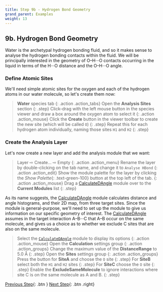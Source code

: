```yaml
---
title: Step 9b - Hydrogen Bond Geometry
grand_parent: Examples
weight: 13
---
```


## 9b. Hydrogen Bond Geometry

Water is the archetypal hydrogen bonding fluid, and so it makes sense to analyse the hydrogen bonding contacts within the fluid. We will be principally interested in the geometry of O&ndash;H&middot;&middot;&middot;O contacts occurring in the liquid in terms of the H&middot;&middot;&middot;O distance and the O&ndash;H&middot;&middot;&middot;O angle.

### Define Atomic Sites

We'll need simple atomic sites for the oxygen and each of the hydrogen atoms in our water molecule, so let's create them now:

> **Water** species tab
{: .action .action_tabs}
> Open the **Analysis Sites** section
{: .step}
> Click-drag with the left mouse button in the species viewer and draw a box around the oxygen atom to select it
{: .action .action_mouse}
> Click the **Create** button in the viewer toolbar to create the new site (which will be called `O`)
{: .step}
> Repeat this for each hydrogen atom individually, naming those sites `H1` and `H2`
{: .step}

### Create the Analysis Layer

Let's now create a new layer and add the analysis module that we want:

> Layer &#8680; Create... &#8680; Empty
{: .action .action_menu}
> Rename the layer by double-clicking on the tab name, and change it to `Analyse HBond`
{: .action .action_edit}
> Show the module palette for the layer by clicking the _Show Palette_{: .text-green-100} button at the top left of the tab.
{: .action .action_mouse}
> Drag a [CalculateDAngle](../../userguide/modules/calculatedangle) module over to the **Current Modules** list
{: .step}

As its name suggests, the [CalculateDAngle](../../userguide/modules/calculatedangle) module calculates distance and angle histograms, and their 2D map, from three target sites. Since the module is general-purpose, we'll need to set up the module to give us information on our specific geometry of interest. The [CalculateDAngle](../../userguide/modules/calculatedangle) assumes in the target interaction A&ndash;B&middot;&middot;&middot;C that A&ndash;B occur on the same molecule, and gives us a choice as to whether we exclude C sites that are also on the same molecule.

> Select the [`CalculateDAngle`](../../userguide/modules/calculatedangle) module to display its options
{: .action .action_mouse}
> Open the **Calculation** settings group
{: .action .action_groups}
> Change the maximum value of the **DistanceRange** to 5.0 &#8491;
{: .step}
> Open the **Sites** settings group
{: .action .action_groups}
> Press the button for **SiteA** and choose the `O` site
{: .step}
> For **SiteB** select both the `H1` and `H2` sites
{: .step}
> For **SiteC** choose the `O` site
{: .step}
> Enable the **ExcludeSameMolecule** to ignore interactions where site C is on the same molecule as A and B.
{: .step}

[Previous Step](/docs/examples/water/step9b){: .btn }   [Next Step](/docs/examples/water/step9c){: .btn .right}
